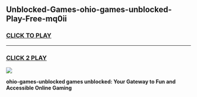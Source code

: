 
## Unblocked-Games-ohio-games-unblocked-Play-Free-mq0ii
<h3>
<a href="https://premium76.site?title=ohio-games-unblocked&ref=21A">CLICK TO PLAY</a></h3>
<hr>

<h3>
<a href="https://premium76.site?title=ohio-games-unblocked&ref=21A">CLICK 2 PLAY</a>
  
</h3>

<a href="https://premium76.site?title=ohio-games-unblocked&ref=21A"><img src="https://clearcache.store/games.png"></a>


**ohio-games-unblocked games unblocked: Your Gateway to Fun and Accessible Online Gaming**
